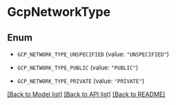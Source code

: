 # GcpNetworkType

## Enum


* `GCP_NETWORK_TYPE_UNSPECIFIED` (value: `"UNSPECIFIED"`)

* `GCP_NETWORK_TYPE_PUBLIC` (value: `"PUBLIC"`)

* `GCP_NETWORK_TYPE_PRIVATE` (value: `"PRIVATE"`)


[[Back to Model list]](../README.md#documentation-for-models) [[Back to API list]](../README.md#documentation-for-api-endpoints) [[Back to README]](../README.md)


